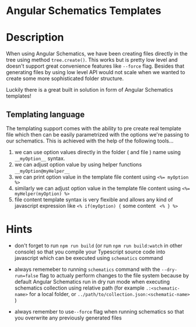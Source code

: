 # Angular Schematics Templates


# Description

When using Angular Schematics, we have been creating files directly in the tree using method `tree.create()`.
This works but is pretty low level and doesn't support great convenience features like `--force` flag.
Besides that generating files by using low level API would not scale when we wanted to create some more sophisticated
folder structure.

Luckily there is a great built in solution in form of Angular Schematics templates!

## Templating language
The templating support comes with the ability to pre create real template file which then can be easily parametrized
with the options we're passing to our schematics. This is achieved with the help of the following tools...

1. we can use option values directly in the folder ( and file ) name using `__myOption__` syntax.
2. we can adjust option value by using helper functions `__myOption@myHelper__`
3. we can print option value in the template file content using `<%= myOption %>`
4. similarly we can adjust option value in the template file content using `<%= myHelper(myOption) %>`
5. file content template syntax is very flexible and allows any kind of javascript expression like `<% if(myOption) {` some content ` <% } %>`


# Hints

* don't forget to run `npm run build` (or run `npm run build:watch` in other console) so that you compile
  your Typescript source code into javascript which can be executed using `schematics` command
  
* always rememeber to running `schematics` command with the `--dry-run=false` flag  to actualy perform changes to 
  the file system because by default Angular Schematics run in dry run mode when executing schematics collection using
  relative path (for example `.:<schematic-name>` for a local folder, or `../path/to/collection.json:<schematic-name>` ) 

* always remember to use`--force` flag when running schematics so that you overwrite any previously generated files
